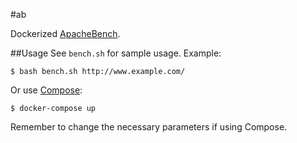 #ab

Dockerized [ApacheBench](http://httpd.apache.org/docs/2.4/programs/ab.html).

##Usage
See `bench.sh` for sample usage. Example:
``` 
$ bash bench.sh http://www.example.com/
```
Or use [Compose](https://github.com/docker/compose):
```
$ docker-compose up
```
Remember to change the necessary parameters if using Compose.
